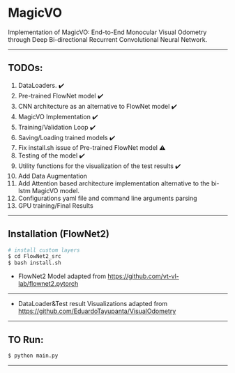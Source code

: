 # MagicVO
Implementation of MagicVO: End-to-End Monocular Visual Odometry through Deep Bi-directional  Recurrent Convolutional Neural Network.

---

## __TODOs:__
1. DataLoaders. :heavy_check_mark:
2. Pre-trained FlowNet model :heavy_check_mark:
3. CNN architecture as an alternative to FlowNet model :heavy_check_mark:
4. MagicVO Implementation :heavy_check_mark:
5. Training/Validation Loop :heavy_check_mark:
6. Saving/Loading trained models :heavy_check_mark:
7. Fix install.sh issue of Pre-trained FlowNet model :warning:
8. Testing of the model :heavy_check_mark:
9. Utility functions for the visualization of the test results :heavy_check_mark:
10. Add Data Augmentation
11. Add Attention based architecture implementation alternative to the bi-lstm MagicVO model.
12. Configurations yaml file and command line arguments parsing
13. GPU training/Final Results 

---

## Installation (FlowNet2)
```bash
# install custom layers
$ cd FlowNet2_src
$ bash install.sh
```
* FlowNet2 Model adapted from https://github.com/vt-vl-lab/flownet2.pytorch

---

* DataLoader&Test result Visualizations adapted from https://github.com/EduardoTayupanta/VisualOdometry

---

## TO Run:
```bash
$ python main.py
```

---
